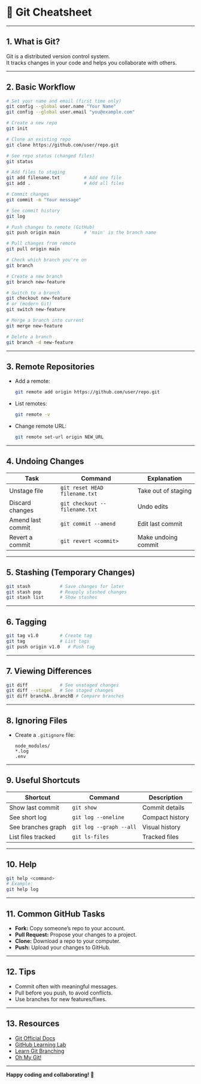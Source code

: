 # 📝 Git Cheatsheet

---

## 1. What is Git?

Git is a distributed version control system.  
It tracks changes in your code and helps you collaborate with others.

---

## 2. Basic Workflow

```bash
# Set your name and email (first time only)
git config --global user.name "Your Name"
git config --global user.email "you@example.com"

# Create a new repo
git init

# Clone an existing repo
git clone https://github.com/user/repo.git

# See repo status (changed files)
git status

# Add files to staging
git add filename.txt         # Add one file
git add .                    # Add all files

# Commit changes
git commit -m "Your message"

# See commit history
git log

# Push changes to remote (GitHub)
git push origin main         # 'main' is the branch name

# Pull changes from remote
git pull origin main

# Check which branch you're on
git branch

# Create a new branch
git branch new-feature

# Switch to a branch
git checkout new-feature
# or (modern Git)
git switch new-feature

# Merge a branch into current
git merge new-feature

# Delete a branch
git branch -d new-feature
```

---

## 3. Remote Repositories

- Add a remote:
  ```bash
  git remote add origin https://github.com/user/repo.git
  ```
- List remotes:
  ```bash
  git remote -v
  ```
- Change remote URL:
  ```bash
  git remote set-url origin NEW_URL
  ```

---

## 4. Undoing Changes

| Task                   | Command                        | Explanation             |
|------------------------|-------------------------------|-------------------------|
| Unstage file           | `git reset HEAD filename.txt`  | Take out of staging     |
| Discard changes        | `git checkout -- filename.txt` | Undo edits              |
| Amend last commit      | `git commit --amend`           | Edit last commit        |
| Revert a commit        | `git revert <commit>`          | Make undoing commit     |

---

## 5. Stashing (Temporary Changes)

```bash
git stash           # Save changes for later
git stash pop       # Reapply stashed changes
git stash list      # Show stashes
```

---

## 6. Tagging

```bash
git tag v1.0        # Create tag
git tag             # List tags
git push origin v1.0   # Push tag
```

---

## 7. Viewing Differences

```bash
git diff            # See unstaged changes
git diff --staged   # See staged changes
git diff branchA..branchB # Compare branches
```

---

## 8. Ignoring Files

- Create a `.gitignore` file:
  ```
  node_modules/
  *.log
  .env
  ```

---

## 9. Useful Shortcuts

| Shortcut            | Command                    | Description          |
|---------------------|---------------------------|----------------------|
| Show last commit    | `git show`                | Commit details       |
| See short log       | `git log --oneline`       | Compact history      |
| See branches graph  | `git log --graph --all`   | Visual history       |
| List files tracked  | `git ls-files`            | Tracked files        |

---

## 10. Help

```bash
git help <command>
# Example:
git help log
```

---

## 11. Common GitHub Tasks

- **Fork:** Copy someone’s repo to your account.
- **Pull Request:** Propose your changes to a project.
- **Clone:** Download a repo to your computer.
- **Push:** Upload your changes to GitHub.

---

## 12. Tips

- Commit often with meaningful messages.
- Pull before you push, to avoid conflicts.
- Use branches for new features/fixes.

---

## 13. Resources

- [Git Official Docs](https://git-scm.com/doc)
- [GitHub Learning Lab](https://lab.github.com/)
- [Learn Git Branching](https://learngitbranching.js.org/)
- [Oh My Git!](https://ohmygit.org/)

---

**Happy coding and collaborating! 🚀**